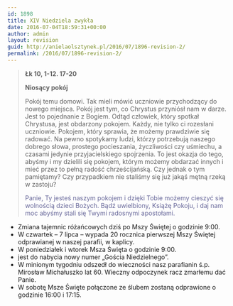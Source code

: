 ```yaml
---
id: 1898
title: XIV Niedziela zwykła
date: 2016-07-04T18:59:31+00:00
author: admin
layout: revision
guid: http://anielaolsztynek.pl/2016/07/1896-revision-2/
permalink: /2016/07/1896-revision-2/
---
```

> **Łk 10, 1-12. 17-20**
> 
> **Niosący pokój**
> 
> Pokój temu domowi. Tak mieli mówić uczniowie przychodzący do nowego miejsca. Pokój jest tym, co Chrystus przyniósł nam w darze. Jest to pojednanie z Bogiem. Odtąd człowiek, który spotkał Chrystusa, jest obdarzony pokojem. Każdy, nie tylko ci rozesłani uczniowie. Pokojem, który sprawia, że możemy prawdziwie się radować. Na pewno spotykamy ludzi, którzy potrzebują naszego dobrego słowa, prostego pocieszania, życzliwości czy uśmiechu, a czasami jedynie przyjacielskiego spojrzenia. To jest okazja do tego, abyśmy i my dzielili się pokojem, którym możemy obdarzać innych i mieć przez to pełną radość chrześcijańską. Czy jednak o tym pamiętamy? Czy przypadkiem nie staliśmy się już jakąś mętną rzeką w zastoju?
> 
> <span style="color: #666699;">Panie, Ty jesteś naszym pokojem i dzięki Tobie możemy cieszyć się wolnością dzieci Bożych. Bądź uwielbiony, Książę Pokoju, i daj nam moc abyśmy stali się Twymi radosnymi apostołami.</span>

  * Zmiana tajemnic różańcowych dziś po Mszy Świętej o godzinie 9:00.
  * W czwartek – 7 lipca – wypada 20 rocznica pierwszej Mszy Świętej odprawianej w naszej parafii, w kaplicy.
  * W poniedziałek i wtorek Msza Święta o godzinie 9:00.
  * jest do nabycia nowy numer &#8222;Gościa Niedzielnego&#8221;.
  * W minionym tygodniu odszedł do wieczności nasz parafianin ś.p. Mirosław Michałuszko lat 60. Wieczny odpoczynek racz zmarłemu dać Panie.
  * W sobotę Msze Święte połączone ze ślubem zostaną odprawione o godzinie 16:00 i 17:15.